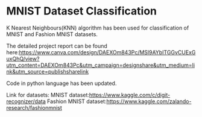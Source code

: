 # MNIST Dataset Classification

K Nearest Neighbours(KNN) algorithm has been used for classification of MNIST and Fashion MNIST datasets.

The detailed project report can be found here:https://www.canva.com/design/DAEXOm843Pc/MSl9AYbITGGvCUExGuxQhQ/view?utm_content=DAEXOm843Pc&utm_campaign=designshare&utm_medium=link&utm_source=publishsharelink

Code in python language has been updated.

Link for datasets:
MNIST dataset:https://www.kaggle.com/c/digit-recognizer/data
Fashion MNIST dataset:https://www.kaggle.com/zalando-research/fashionmnist
